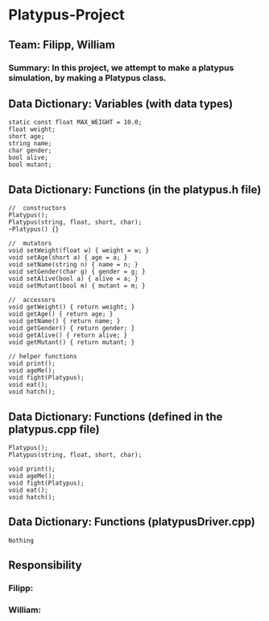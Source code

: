 # Platypus-Project

## Team: Filipp, William

### Summary:  In this project, we attempt to make a platypus simulation, by making a Platypus class.
##  Data Dictionary: Variables (with data types)
    static const float MAX_WEIGHT = 10.0; 
    float weight;
    short age;
    string name;
    char gender;
    bool alive;
    bool mutant;
    
## Data Dictionary: Functions (in the platypus.h file)
    //  constructors
    Platypus(); 
    Platypus(string, float, short, char);
    ~Platypus() {}
    
    //  mutators
    void setWeight(float w) { weight = w; }
    void setAge(short a) { age = a; }
    void setName(string n) { name = n; }
    void setGender(char g) { gender = g; }
    void setAlive(bool a) { alive = a; }
    void setMutant(bool m) { mutant = m; }
    
    //  accessors
    void getWeight() { return weight; }
    void getAge() { return age; }
    void getName() { return name; }
    void getGender() { return gender; }
    void getAlive() { return alive; }
    void getMutant() { return mutant; }
    
    // helper functions
    void print();
    void ageMe();
    void fight(Platypus);
    void eat();
    void hatch();  
    
## Data Dictionary: Functions (defined in the platypus.cpp file)
    Platypus(); 
    Platypus(string, float, short, char);
    
    void print();
    void ageMe();
    void fight(Platypus);
    void eat();
    void hatch();  
## Data Dictionary: Functions (platypusDriver.cpp)
    Nothing
    
## Responsibility
### Filipp: 
### William:  
